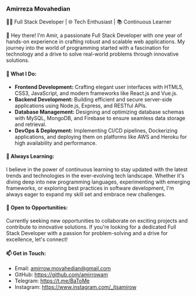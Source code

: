 ### Amirreza Movahedian

👨‍💻 Full Stack Developer | 🌐 Tech Enthusiast | 📚 Continuous Learner

👋 Hey there! I'm Amir, a passionate Full Stack Developer with one year of hands-on experience in crafting robust and scalable web applications. My journey into the world of programming started with a fascination for technology and a drive to solve real-world problems through innovative solutions.

#### 🚀 What I Do:
- **Frontend Development:** Crafting elegant user interfaces with HTML5, CSS3, JavaScript, and modern frameworks like React.js and Vue.js.
- **Backend Development:** Building efficient and secure server-side applications using Node.js, Express, and RESTful APIs.
- **Database Management:** Designing and optimizing database schemas with MySQL, MongoDB, and Firebase to ensure seamless data storage and retrieval.
- **DevOps & Deployment:** Implementing CI/CD pipelines, Dockerizing applications, and deploying them on platforms like AWS and Heroku for high availability and performance.

#### 🌱 Always Learning:
I believe in the power of continuous learning to stay updated with the latest trends and technologies in the ever-evolving tech landscape. Whether it's diving deep into new programming languages, experimenting with emerging frameworks, or exploring best practices in software development, I'm always eager to expand my skill set and embrace new challenges.

#### 💼 Open to Opportunities:
Currently seeking new opportunities to collaborate on exciting projects and contribute to innovative solutions. If you're looking for a dedicated Full Stack Developer with a passion for problem-solving and a drive for excellence, let's connect!

#### 📫 Get in Touch:
- Email: amirrow.movahedian@gmail.com
- GitHub: https://github.com/amirrowam
- Telegram: https://t.me/BaToMe
- Instagram: https://www.instagram.com/_itsamirow


<!---
amirrowam/amirrowam is a ✨ special ✨ repository because its `
